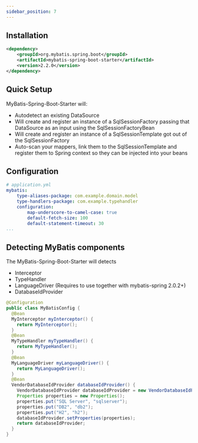```yaml
---
sidebar_position: 7
---
```


## Installation

```xml
<dependency>
    <groupId>org.mybatis.spring.boot</groupId>
    <artifactId>mybatis-spring-boot-starter</artifactId>
    <version>2.2.0</version>
</dependency>
```

## Quick Setup

MyBatis-Spring-Boot-Starter will:

- Autodetect an existing DataSource
- Will create and register an instance of a SqlSessionFactory passing that DataSource as an input using the SqlSessionFactoryBean
- Will create and register an instance of a SqlSessionTemplate got out of the SqlSessionFactory
- Auto-scan your mappers, link them to the SqlSessionTemplate and register them to Spring context so they can be injected into your beans

## Configuration

```yaml
# application.yml
mybatis:
    type-aliases-package: com.example.domain.model
    type-handlers-package: com.example.typehandler
    configuration:
        map-underscore-to-camel-case: true
        default-fetch-size: 100
        default-statement-timeout: 30
...
```

## Detecting MyBatis components

The MyBatis-Spring-Boot-Starter will detects
- Interceptor
- TypeHandler
- LanguageDriver (Requires to use together with mybatis-spring 2.0.2+)
- DatabaseIdProvider

```java
@Configuration
public class MyBatisConfig {
  @Bean
  MyInterceptor myInterceptor() {
    return MyInterceptor();
  }
  @Bean
  MyTypeHandler myTypeHandler() {
    return MyTypeHandler();
  }
  @Bean
  MyLanguageDriver myLanguageDriver() {
    return MyLanguageDriver();
  }
  @Bean
  VendorDatabaseIdProvider databaseIdProvider() {
    VendorDatabaseIdProvider databaseIdProvider = new VendorDatabaseIdProvider();
    Properties properties = new Properties();
    properties.put("SQL Server", "sqlserver");
    properties.put("DB2", "db2");
    properties.put("H2", "h2");
    databaseIdProvider.setProperties(properties);
    return databaseIdProvider;
  }  
}
```
